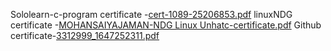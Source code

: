 Sololearn-c-program certificate -[cert-1089-25206853.pdf](https://github.com/yajamanmohansai/M1_Calendar_c/files/8402775/cert-1089-25206853.pdf)
linuxNDG certificate -[MOHANSAIYAJAMAN-NDG Linux Unhatc-certificate.pdf](https://github.com/yajamanmohansai/M1_Calendar_c/files/8402787/MOHANSAIYAJAMAN-NDG.Linux.Unhatc-certificate.pdf)
Github certificate-[3312999_1647252311.pdf](https://github.com/yajamanmohansai/M1_Calendar_c/files/8402789/3312999_1647252311.pdf)

